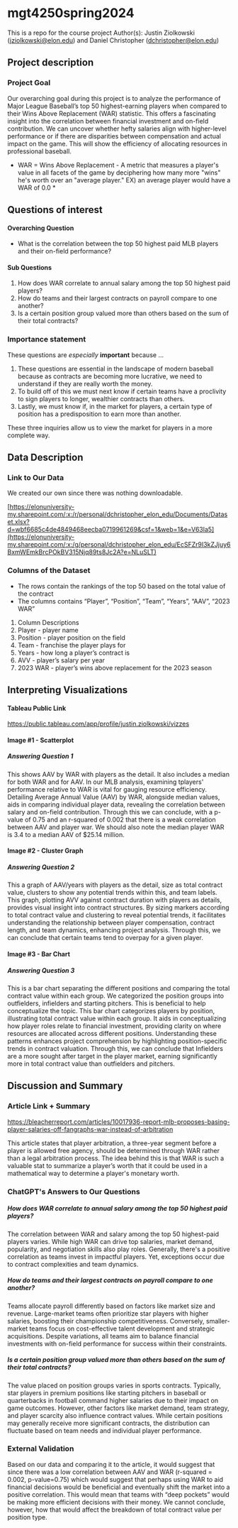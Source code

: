 # mgt4250spring2024
This is a repo for the course project
Author(s): Justin Ziolkowski (jziolkowski@elon.edu) and Daniel Christopher (dchristopher@elon.edu)

## Project description

### Project Goal
Our overarching goal during this project is to analyze the performance of Major League Baseball’s top 50 highest-earning players when compared to their Wins Above Replacement (WAR) statistic. This offers a fascinating insight into the correlation between financial investment and on-field contribution. We can uncover whether hefty salaries align with higher-level performance or if there are disparities between compensation and actual impact on the game. This will show the efficiency of allocating resources in professional baseball.

* WAR = Wins Above Replacement - A metric that measures a player's value in all facets of the game by deciphering how many more "wins" he's worth over an "average player." EX) an average player would have a WAR of 0.0 *

## Questions of interest
#### Overarching Question
- What is the correlation between the top 50 highest paid MLB players and their on-field performance?

#### Sub Questions
1. How does WAR correlate to annual salary among the top 50 highest paid players?
2. How do teams and their largest contracts on payroll compare to one another?
3. Is a certain position group valued more than others based on the sum of their total contracts?
  
### Importance statement
These questions are *especially* **important** because ...
1. These questions are essential in the landscape of modern baseball because as contracts are becoming more lucrative, we need to understand if they are really worth the money.
2. To build off of this we must next know if certain teams have a proclivity to sign players to longer, wealthier contracts than others. 
3. Lastly, we must know if, in the market for players, a certain type of position has a predisposition to earn more than another.

These three inquiries allow us to view the market for players in a more complete way. 

## Data Description
### Link to Our Data

We created our own since there was nothing downloadable.

[https://elonuniversity-my.sharepoint.com/:x:/r/personal/dchristopher_elon_edu/Documents/Dataset.xlsx?d=wbf6685c4de4849468eecba0719961269&csf=1&web=1&e=V63la5](https://elonuniversity-my.sharepoint.com/:x:/g/personal/dchristopher_elon_edu/EcSFZr9I3kZJjuy6BxmWEmkBrcPOkBV315Njq89ts8Jc2A?e=NLuSLT)

### Columns of the Dataset
- The rows contain the rankings of the top 50 based on the total value of the contract
- The columns contains “Player”, “Position”, “Team”, “Years”, “AAV”, “2023 WAR”

1. Column Descriptions
2. Player - player name
3. Position - player position on the field
4. Team - franchise the player plays for
5. Years - how long a player’s contract is
6. AVV - player’s salary per year
7. 2023 WAR - player’s wins above replacement for the 2023 season


## Interpreting Visualizations
#### Tableau Public Link
https://public.tableau.com/app/profile/justin.ziolkowski/vizzes

#### Image #1 - Scatterplot
##### Answering Question 1
This shows AAV by WAR with players as the detail. It also includes a median for both WAR and for AAV. In our MLB analysis, examining tplayers' performance relative to WAR is vital for gauging resource efficiency. Detailing Average Annual Value (AAV) by WAR, alongside median values, aids in comparing individual player data, revealing the correlation between salary and on-field contribution. Through this we can conclude, with a p-value of 0.75 and an r-squared of 0.002 that there is a weak correlation between AAV and player war. We should also note the median player WAR is 3.4 to a median AAV of $25.14 million. 


#### Image #2 - Cluster Graph
##### Answering Question 2
This a graph of AAV/years with players as the detail, size as total contract value, clusters to show any potential trends within this, and team labels. This graph, plotting AVV against contract duration with players as details, provides visual insight into contract structures. By sizing markers according to total contract value and clustering to reveal potential trends, it facilitates understanding the relationship between player compensation, contract length, and team dynamics, enhancing project analysis. Through this, we can conclude that certain teams tend to overpay for a given player. 


#### Image #3 - Bar Chart
##### Answering Question 3
This is a bar chart separating the different positions and comparing the total contract value within each group. We categorized the position groups into outfielders, infielders and starting pitchers. This is beneficial to help conceptualize the topic. This bar chart categorizes players by position, illustrating total contract value within each group. It aids in conceptualizing how player roles relate to financial investment, providing clarity on where resources are allocated across different positions. Understanding these patterns enhances project comprehension by highlighting position-specific trends in contract valuation. Through this, we can conclude that Infielders are a more sought after target in the player market, earning significantly more in total contract value than outfielders and pitchers. 



## Discussion and Summary
### Article Link + Summary
https://bleacherreport.com/articles/10017936-report-mlb-proposes-basing-player-salaries-off-fangraphs-war-instead-of-arbitration

This article states that player arbitration, a three-year segment before a player is allowed free agency, should be determined through WAR rather than a legal arbitration process. The idea behind this is that WAR is such a valuable stat to summarize a player’s worth that it could be used in a mathematical way to determine a player's monetary worth. 

### ChatGPT's Answers to Our Questions

##### How does WAR correlate to annual salary among the top 50 highest paid players?
The correlation between WAR and salary among the top 50 highest-paid players varies. While high WAR can drive top salaries, market demand, popularity, and negotiation skills also play roles. Generally, there's a positive correlation as teams invest in impactful players. Yet, exceptions occur due to contract complexities and team dynamics.

##### How do teams and their largest contracts on payroll compare to one another?
Teams allocate payroll differently based on factors like market size and revenue. Large-market teams often prioritize star players with higher salaries, boosting their championship competitiveness. Conversely, smaller-market teams focus on cost-effective talent development and strategic acquisitions. Despite variations, all teams aim to balance financial investments with on-field performance for success within their constraints.

#####  Is a certain position group valued more than others based on the sum of their total contracts?
The value placed on position groups varies in sports contracts. Typically, star players in premium positions like starting pitchers in baseball or quarterbacks in football command higher salaries due to their impact on game outcomes. However, other factors like market demand, team strategy, and player scarcity also influence contract values. While certain positions may generally receive more significant contracts, the distribution can fluctuate based on team needs and individual player performance.


### External Validation
Based on our data and comparing it to the article, it would suggest that since there was a low correlation between AAV and WAR (r-squared = 0.002, p-value=0.75) which would suggest that perhaps using WAR to aid financial decisions would be beneficial and eventually shift the market into a positive correlation. This would mean that teams with “deep pockets” would be making more efficient decisions with their money. We cannot conclude, however, how that would affect the breakdown of total contract value per position type.
